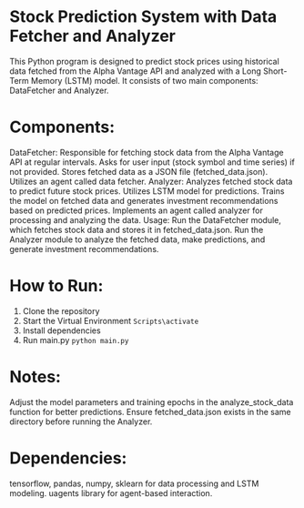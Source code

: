 # Stock Prediction System with Data Fetcher and Analyzer

This Python program is designed to predict stock prices using historical data fetched from the Alpha Vantage API and analyzed with a Long Short-Term Memory (LSTM) model. It consists of two main components: DataFetcher and Analyzer.

# Components:
  DataFetcher:
    Responsible for fetching stock data from the Alpha Vantage API at regular intervals.
    Asks for user input (stock symbol and time series) if not provided.
    Stores fetched data as a JSON file (fetched_data.json).
    Utilizes an agent called data fetcher.
  Analyzer:
    Analyzes fetched stock data to predict future stock prices.
    Utilizes LSTM model for predictions.
    Trains the model on fetched data and generates investment recommendations based on predicted prices.
    Implements an agent called analyzer for processing and analyzing the data.
  Usage:
    Run the DataFetcher module, which fetches stock data and stores it in fetched_data.json.
    Run the Analyzer module to analyze the fetched data, make predictions, and generate investment recommendations.
# How to Run:
  1. Clone the repository
  2. Start the Virtual Environment
      `Scripts\activate`
  3. Install dependencies
  4. Run main.py
      `python main.py`
# Notes:
  Adjust the model parameters and training epochs in the analyze_stock_data function for better predictions.
  Ensure fetched_data.json exists in the same directory before running the Analyzer.
# Dependencies:
  tensorflow, pandas, numpy, sklearn for data processing and LSTM modeling.
  uagents library for agent-based interaction.
